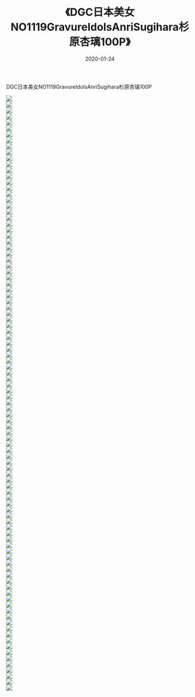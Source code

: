 ﻿---
layout: post
title:  《DGC日本美女NO1119GravureIdolsAnriSugihara杉原杏璃100P》
date:   2020-01-24
img: http://img.660000.xyz/Sharelink/性感/2020/DGC日本美女NO1119GravureIdolsAnriSugihara杉原杏璃100P/000.jpg
categories: [美女, 清纯, 唯美]
---

DGC日本美女NO1119GravureIdolsAnriSugihara杉原杏璃100P

  ![](http://img.660000.xyz/Sharelink/性感/2020/DGC日本美女NO1119GravureIdolsAnriSugihara杉原杏璃100P/001.jpg) <br> ![](http://img.660000.xyz/Sharelink/性感/2020/DGC日本美女NO1119GravureIdolsAnriSugihara杉原杏璃100P/002.jpg) <br> ![](http://img.660000.xyz/Sharelink/性感/2020/DGC日本美女NO1119GravureIdolsAnriSugihara杉原杏璃100P/003.jpg) <br> ![](http://img.660000.xyz/Sharelink/性感/2020/DGC日本美女NO1119GravureIdolsAnriSugihara杉原杏璃100P/004.jpg) <br> ![](http://img.660000.xyz/Sharelink/性感/2020/DGC日本美女NO1119GravureIdolsAnriSugihara杉原杏璃100P/005.jpg) <br> ![](http://img.660000.xyz/Sharelink/性感/2020/DGC日本美女NO1119GravureIdolsAnriSugihara杉原杏璃100P/006.jpg) <br> ![](http://img.660000.xyz/Sharelink/性感/2020/DGC日本美女NO1119GravureIdolsAnriSugihara杉原杏璃100P/007.jpg) <br> ![](http://img.660000.xyz/Sharelink/性感/2020/DGC日本美女NO1119GravureIdolsAnriSugihara杉原杏璃100P/008.jpg) <br> ![](http://img.660000.xyz/Sharelink/性感/2020/DGC日本美女NO1119GravureIdolsAnriSugihara杉原杏璃100P/009.jpg) <br> ![](http://img.660000.xyz/Sharelink/性感/2020/DGC日本美女NO1119GravureIdolsAnriSugihara杉原杏璃100P/010.jpg) <br> ![](http://img.660000.xyz/Sharelink/性感/2020/DGC日本美女NO1119GravureIdolsAnriSugihara杉原杏璃100P/011.jpg) <br> ![](http://img.660000.xyz/Sharelink/性感/2020/DGC日本美女NO1119GravureIdolsAnriSugihara杉原杏璃100P/012.jpg) <br> ![](http://img.660000.xyz/Sharelink/性感/2020/DGC日本美女NO1119GravureIdolsAnriSugihara杉原杏璃100P/013.jpg) <br> ![](http://img.660000.xyz/Sharelink/性感/2020/DGC日本美女NO1119GravureIdolsAnriSugihara杉原杏璃100P/014.jpg) <br> ![](http://img.660000.xyz/Sharelink/性感/2020/DGC日本美女NO1119GravureIdolsAnriSugihara杉原杏璃100P/015.jpg) <br> ![](http://img.660000.xyz/Sharelink/性感/2020/DGC日本美女NO1119GravureIdolsAnriSugihara杉原杏璃100P/016.jpg) <br> ![](http://img.660000.xyz/Sharelink/性感/2020/DGC日本美女NO1119GravureIdolsAnriSugihara杉原杏璃100P/017.jpg) <br> ![](http://img.660000.xyz/Sharelink/性感/2020/DGC日本美女NO1119GravureIdolsAnriSugihara杉原杏璃100P/018.jpg) <br> ![](http://img.660000.xyz/Sharelink/性感/2020/DGC日本美女NO1119GravureIdolsAnriSugihara杉原杏璃100P/019.jpg) <br> ![](http://img.660000.xyz/Sharelink/性感/2020/DGC日本美女NO1119GravureIdolsAnriSugihara杉原杏璃100P/020.jpg) <br> ![](http://img.660000.xyz/Sharelink/性感/2020/DGC日本美女NO1119GravureIdolsAnriSugihara杉原杏璃100P/021.jpg) <br> ![](http://img.660000.xyz/Sharelink/性感/2020/DGC日本美女NO1119GravureIdolsAnriSugihara杉原杏璃100P/022.jpg) <br> ![](http://img.660000.xyz/Sharelink/性感/2020/DGC日本美女NO1119GravureIdolsAnriSugihara杉原杏璃100P/023.jpg) <br> ![](http://img.660000.xyz/Sharelink/性感/2020/DGC日本美女NO1119GravureIdolsAnriSugihara杉原杏璃100P/024.jpg) <br> ![](http://img.660000.xyz/Sharelink/性感/2020/DGC日本美女NO1119GravureIdolsAnriSugihara杉原杏璃100P/025.jpg) <br> ![](http://img.660000.xyz/Sharelink/性感/2020/DGC日本美女NO1119GravureIdolsAnriSugihara杉原杏璃100P/026.jpg) <br> ![](http://img.660000.xyz/Sharelink/性感/2020/DGC日本美女NO1119GravureIdolsAnriSugihara杉原杏璃100P/027.jpg) <br> ![](http://img.660000.xyz/Sharelink/性感/2020/DGC日本美女NO1119GravureIdolsAnriSugihara杉原杏璃100P/028.jpg) <br> ![](http://img.660000.xyz/Sharelink/性感/2020/DGC日本美女NO1119GravureIdolsAnriSugihara杉原杏璃100P/029.jpg) <br> ![](http://img.660000.xyz/Sharelink/性感/2020/DGC日本美女NO1119GravureIdolsAnriSugihara杉原杏璃100P/030.jpg) <br> ![](http://img.660000.xyz/Sharelink/性感/2020/DGC日本美女NO1119GravureIdolsAnriSugihara杉原杏璃100P/031.jpg) <br> ![](http://img.660000.xyz/Sharelink/性感/2020/DGC日本美女NO1119GravureIdolsAnriSugihara杉原杏璃100P/032.jpg) <br> ![](http://img.660000.xyz/Sharelink/性感/2020/DGC日本美女NO1119GravureIdolsAnriSugihara杉原杏璃100P/033.jpg) <br> ![](http://img.660000.xyz/Sharelink/性感/2020/DGC日本美女NO1119GravureIdolsAnriSugihara杉原杏璃100P/034.jpg) <br> ![](http://img.660000.xyz/Sharelink/性感/2020/DGC日本美女NO1119GravureIdolsAnriSugihara杉原杏璃100P/035.jpg) <br> ![](http://img.660000.xyz/Sharelink/性感/2020/DGC日本美女NO1119GravureIdolsAnriSugihara杉原杏璃100P/036.jpg) <br> ![](http://img.660000.xyz/Sharelink/性感/2020/DGC日本美女NO1119GravureIdolsAnriSugihara杉原杏璃100P/037.jpg) <br> ![](http://img.660000.xyz/Sharelink/性感/2020/DGC日本美女NO1119GravureIdolsAnriSugihara杉原杏璃100P/038.jpg) <br> ![](http://img.660000.xyz/Sharelink/性感/2020/DGC日本美女NO1119GravureIdolsAnriSugihara杉原杏璃100P/039.jpg) <br> ![](http://img.660000.xyz/Sharelink/性感/2020/DGC日本美女NO1119GravureIdolsAnriSugihara杉原杏璃100P/040.jpg) <br> ![](http://img.660000.xyz/Sharelink/性感/2020/DGC日本美女NO1119GravureIdolsAnriSugihara杉原杏璃100P/041.jpg) <br> ![](http://img.660000.xyz/Sharelink/性感/2020/DGC日本美女NO1119GravureIdolsAnriSugihara杉原杏璃100P/042.jpg) <br> ![](http://img.660000.xyz/Sharelink/性感/2020/DGC日本美女NO1119GravureIdolsAnriSugihara杉原杏璃100P/043.jpg) <br> ![](http://img.660000.xyz/Sharelink/性感/2020/DGC日本美女NO1119GravureIdolsAnriSugihara杉原杏璃100P/044.jpg) <br> ![](http://img.660000.xyz/Sharelink/性感/2020/DGC日本美女NO1119GravureIdolsAnriSugihara杉原杏璃100P/045.jpg) <br> ![](http://img.660000.xyz/Sharelink/性感/2020/DGC日本美女NO1119GravureIdolsAnriSugihara杉原杏璃100P/046.jpg) <br> ![](http://img.660000.xyz/Sharelink/性感/2020/DGC日本美女NO1119GravureIdolsAnriSugihara杉原杏璃100P/047.jpg) <br> ![](http://img.660000.xyz/Sharelink/性感/2020/DGC日本美女NO1119GravureIdolsAnriSugihara杉原杏璃100P/048.jpg) <br> ![](http://img.660000.xyz/Sharelink/性感/2020/DGC日本美女NO1119GravureIdolsAnriSugihara杉原杏璃100P/049.jpg) <br> ![](http://img.660000.xyz/Sharelink/性感/2020/DGC日本美女NO1119GravureIdolsAnriSugihara杉原杏璃100P/050.jpg) <br> ![](http://img.660000.xyz/Sharelink/性感/2020/DGC日本美女NO1119GravureIdolsAnriSugihara杉原杏璃100P/051.jpg) <br> ![](http://img.660000.xyz/Sharelink/性感/2020/DGC日本美女NO1119GravureIdolsAnriSugihara杉原杏璃100P/052.jpg) <br> ![](http://img.660000.xyz/Sharelink/性感/2020/DGC日本美女NO1119GravureIdolsAnriSugihara杉原杏璃100P/053.jpg) <br> ![](http://img.660000.xyz/Sharelink/性感/2020/DGC日本美女NO1119GravureIdolsAnriSugihara杉原杏璃100P/054.jpg) <br> ![](http://img.660000.xyz/Sharelink/性感/2020/DGC日本美女NO1119GravureIdolsAnriSugihara杉原杏璃100P/055.jpg) <br> ![](http://img.660000.xyz/Sharelink/性感/2020/DGC日本美女NO1119GravureIdolsAnriSugihara杉原杏璃100P/056.jpg) <br> ![](http://img.660000.xyz/Sharelink/性感/2020/DGC日本美女NO1119GravureIdolsAnriSugihara杉原杏璃100P/057.jpg) <br> ![](http://img.660000.xyz/Sharelink/性感/2020/DGC日本美女NO1119GravureIdolsAnriSugihara杉原杏璃100P/058.jpg) <br> ![](http://img.660000.xyz/Sharelink/性感/2020/DGC日本美女NO1119GravureIdolsAnriSugihara杉原杏璃100P/059.jpg) <br> ![](http://img.660000.xyz/Sharelink/性感/2020/DGC日本美女NO1119GravureIdolsAnriSugihara杉原杏璃100P/060.jpg) <br> ![](http://img.660000.xyz/Sharelink/性感/2020/DGC日本美女NO1119GravureIdolsAnriSugihara杉原杏璃100P/061.jpg) <br> ![](http://img.660000.xyz/Sharelink/性感/2020/DGC日本美女NO1119GravureIdolsAnriSugihara杉原杏璃100P/062.jpg) <br> ![](http://img.660000.xyz/Sharelink/性感/2020/DGC日本美女NO1119GravureIdolsAnriSugihara杉原杏璃100P/063.jpg) <br> ![](http://img.660000.xyz/Sharelink/性感/2020/DGC日本美女NO1119GravureIdolsAnriSugihara杉原杏璃100P/064.jpg) <br> ![](http://img.660000.xyz/Sharelink/性感/2020/DGC日本美女NO1119GravureIdolsAnriSugihara杉原杏璃100P/065.jpg) <br> ![](http://img.660000.xyz/Sharelink/性感/2020/DGC日本美女NO1119GravureIdolsAnriSugihara杉原杏璃100P/066.jpg) <br> ![](http://img.660000.xyz/Sharelink/性感/2020/DGC日本美女NO1119GravureIdolsAnriSugihara杉原杏璃100P/067.jpg) <br> ![](http://img.660000.xyz/Sharelink/性感/2020/DGC日本美女NO1119GravureIdolsAnriSugihara杉原杏璃100P/068.jpg) <br> ![](http://img.660000.xyz/Sharelink/性感/2020/DGC日本美女NO1119GravureIdolsAnriSugihara杉原杏璃100P/069.jpg) <br> ![](http://img.660000.xyz/Sharelink/性感/2020/DGC日本美女NO1119GravureIdolsAnriSugihara杉原杏璃100P/070.jpg) <br> ![](http://img.660000.xyz/Sharelink/性感/2020/DGC日本美女NO1119GravureIdolsAnriSugihara杉原杏璃100P/071.jpg) <br> ![](http://img.660000.xyz/Sharelink/性感/2020/DGC日本美女NO1119GravureIdolsAnriSugihara杉原杏璃100P/072.jpg) <br> ![](http://img.660000.xyz/Sharelink/性感/2020/DGC日本美女NO1119GravureIdolsAnriSugihara杉原杏璃100P/073.jpg) <br> ![](http://img.660000.xyz/Sharelink/性感/2020/DGC日本美女NO1119GravureIdolsAnriSugihara杉原杏璃100P/074.jpg) <br> ![](http://img.660000.xyz/Sharelink/性感/2020/DGC日本美女NO1119GravureIdolsAnriSugihara杉原杏璃100P/075.jpg) <br> ![](http://img.660000.xyz/Sharelink/性感/2020/DGC日本美女NO1119GravureIdolsAnriSugihara杉原杏璃100P/076.jpg) <br> ![](http://img.660000.xyz/Sharelink/性感/2020/DGC日本美女NO1119GravureIdolsAnriSugihara杉原杏璃100P/077.jpg) <br> ![](http://img.660000.xyz/Sharelink/性感/2020/DGC日本美女NO1119GravureIdolsAnriSugihara杉原杏璃100P/078.jpg) <br> ![](http://img.660000.xyz/Sharelink/性感/2020/DGC日本美女NO1119GravureIdolsAnriSugihara杉原杏璃100P/079.jpg) <br> ![](http://img.660000.xyz/Sharelink/性感/2020/DGC日本美女NO1119GravureIdolsAnriSugihara杉原杏璃100P/080.jpg) <br> ![](http://img.660000.xyz/Sharelink/性感/2020/DGC日本美女NO1119GravureIdolsAnriSugihara杉原杏璃100P/081.jpg) <br> ![](http://img.660000.xyz/Sharelink/性感/2020/DGC日本美女NO1119GravureIdolsAnriSugihara杉原杏璃100P/082.jpg) <br> ![](http://img.660000.xyz/Sharelink/性感/2020/DGC日本美女NO1119GravureIdolsAnriSugihara杉原杏璃100P/083.jpg) <br> ![](http://img.660000.xyz/Sharelink/性感/2020/DGC日本美女NO1119GravureIdolsAnriSugihara杉原杏璃100P/084.jpg) <br> ![](http://img.660000.xyz/Sharelink/性感/2020/DGC日本美女NO1119GravureIdolsAnriSugihara杉原杏璃100P/085.jpg) <br> ![](http://img.660000.xyz/Sharelink/性感/2020/DGC日本美女NO1119GravureIdolsAnriSugihara杉原杏璃100P/086.jpg) <br> ![](http://img.660000.xyz/Sharelink/性感/2020/DGC日本美女NO1119GravureIdolsAnriSugihara杉原杏璃100P/087.jpg) <br> ![](http://img.660000.xyz/Sharelink/性感/2020/DGC日本美女NO1119GravureIdolsAnriSugihara杉原杏璃100P/088.jpg) <br> ![](http://img.660000.xyz/Sharelink/性感/2020/DGC日本美女NO1119GravureIdolsAnriSugihara杉原杏璃100P/089.jpg) <br> ![](http://img.660000.xyz/Sharelink/性感/2020/DGC日本美女NO1119GravureIdolsAnriSugihara杉原杏璃100P/090.jpg) <br> ![](http://img.660000.xyz/Sharelink/性感/2020/DGC日本美女NO1119GravureIdolsAnriSugihara杉原杏璃100P/091.jpg) <br> ![](http://img.660000.xyz/Sharelink/性感/2020/DGC日本美女NO1119GravureIdolsAnriSugihara杉原杏璃100P/092.jpg) <br> ![](http://img.660000.xyz/Sharelink/性感/2020/DGC日本美女NO1119GravureIdolsAnriSugihara杉原杏璃100P/093.jpg) <br> ![](http://img.660000.xyz/Sharelink/性感/2020/DGC日本美女NO1119GravureIdolsAnriSugihara杉原杏璃100P/094.jpg) <br> ![](http://img.660000.xyz/Sharelink/性感/2020/DGC日本美女NO1119GravureIdolsAnriSugihara杉原杏璃100P/095.jpg) <br> ![](http://img.660000.xyz/Sharelink/性感/2020/DGC日本美女NO1119GravureIdolsAnriSugihara杉原杏璃100P/096.jpg) <br> ![](http://img.660000.xyz/Sharelink/性感/2020/DGC日本美女NO1119GravureIdolsAnriSugihara杉原杏璃100P/097.jpg) <br> ![](http://img.660000.xyz/Sharelink/性感/2020/DGC日本美女NO1119GravureIdolsAnriSugihara杉原杏璃100P/098.jpg) <br> ![](http://img.660000.xyz/Sharelink/性感/2020/DGC日本美女NO1119GravureIdolsAnriSugihara杉原杏璃100P/099.jpg) <br> ![](http://img.660000.xyz/Sharelink/性感/2020/DGC日本美女NO1119GravureIdolsAnriSugihara杉原杏璃100P/100.jpg) <br>